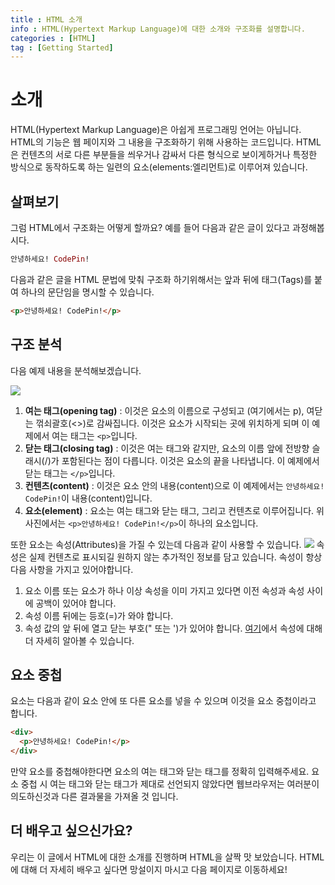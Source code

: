 ```yaml
---
title : HTML 소개
info : HTML(Hypertext Markup Language)에 대한 소개와 구조화를 설명합니다.
categories : [HTML]
tag : [Getting Started]
---
```


# 소개
HTML(Hypertext Markup Language)은 아쉽게 프로그래밍 언어는 아닙니다. HTML의 기능은 웹 페이지와 그 내용을 구조화하기 위해 사용하는 코드입니다. HTML은 컨텐츠의 서로 다른 부분들을 씌우거나 감싸서 다른 형식으로 보이게하거나 특정한 방식으로 동작하도록 하는 일련의 요소(elements:엘리먼트)로 이루어져 있습니다.

## 살펴보기
그럼 HTML에서 구조화는 어떻게 할까요? 예를 들어 다음과 같은 글이 있다고 과정해봅시다.
```ex
안녕하세요! CodePin!
```
다음과 같은 글을 HTML 문법에 맞춰 구조화 하기위해서는 앞과 뒤에 태그(Tags)를 붙여 하나의 문단임을 명시할 수 있습니다.
```html
<p>안녕하세요! CodePin!</p>
```

## 구조 분석
다음 예제 내용을 분석해보겠습니다.

![](https://developer.wade.pw/assets/contents/htmlstructure.png)

1. **여는 태그(opening tag)** : 이것은 요소의 이름으로 구성되고 (여기에서는 p), 여닫는 꺾쇠괄호(<>)로 감싸집니다. 이것은 요소가 시작되는 곳에 위치하게 되며 이 예제에서 여는 태그는 `<p>`입니다.
2. **닫는 태그(closing tag)** : 이것은 여는 태그와 같지만, 요소의 이름 앞에 전방향 슬래시(/)가 포함된다는 점이 다릅니다. 이것은 요소의 끝을 나타냅니다. 이 예제에서 닫는 태그는 `</p>`입니다.
3. **컨텐츠(content)** : 이것은 요소 안의 내용(content)으로 이 예제에서는 `안녕하세요! CodePin!`이 내용(content)입니다.
4. **요소(element)** : 요소는 여는 태그와 닫는 태그, 그리고 컨텐츠로 이루어집니다. 위 사진에서는 `<p>안녕하세요! CodePin!</p>`이 하나의 요소입니다.

또한 요소는 속성(Attributes)을 가질 수 있는데 다음과 같이 사용할 수 있습니다.
![](https://developer.wade.pw/assets/contents/htmlattribute.png)
속성은 실제 컨텐츠로 표시되길 원하지 않는 추가적인 정보를 담고 있습니다.
속성이 항상 다음 사항을 가지고 있어야합니다.
1. 요소 이름 또는 요소가 하나 이상 속성을 이미 가지고 있다면 이전 속성과 속성 사이에 공백이 있어야 합니다.
2. 속성 이름 뒤에는 등호(=)가 와야 합니다.
3. 속성 값의 앞 뒤에 열고 닫는 부호(" 또는 ')가 있어야 합니다.
[여기](https://developer.wade.pw/html/attributes)에서 속성에 대해 더 자세히 알아볼 수 있습니다.

## 요소 중첩
요소는 다음과 같이 요소 안에 또 다른 요소를 넣을 수 있으며 이것을 요소 중첩이라고 합니다.
```html
<div>
  <p>안녕하세요! CodePin!</p>
</div>
```
만약 요소를 중첩해야한다면 요소의 여는 태그와 닫는 태그를 정확히 입력해주세요.
요소 중첩 시 여는 태그와 닫는 태그가 제대로 선언되지 않았다면 웹브라우저는 여러분이 의도하신것과 다른 결과물을 가져올 것 입니다.

## 더 배우고 싶으신가요?
우리는 이 글에서 HTML에 대한 소개를 진행하며 HTML을 살짝 맛 보았습니다. HTML에 대해 더 자세히 배우고 싶다면 망설이지 마시고 다음 페이지로 이동하세요!
